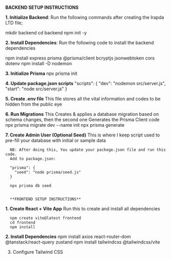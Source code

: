 **BACKEND SETUP INSTRUCTIONS**

**1. Initialize Backend**: 
  Run the following commands after creating the Irapda LTD file;

  mkdir backend
  cd backend
  npm init -y


**2. Install Dependencies**: 
  Run the following code to install the backend dependencies
  
  npm install express prisma @prisma/client bcryptjs jsonwebtoken cors dotenv
  npm install -D nodemon


**3. Initialize Prisma**
   npx prisma init


  **4. Update package.json scripts**
    "scripts": {
      "dev": "nodemon src/server.js",
      "start": "node src/server.js"
    }



 **5. Create .env file**
     This file stores all the vital information and codes to be hidden from the public eye


 **6. Run Migrations**
    This Creates & applies a database migration based on schema changes, then the second one Generates the Prisma Client code
    npx prisma migrate dev --name init
    npx prisma generate


**7. Create Admin User (Optional Seed)**
      This is where I keep script used to pre-fill your database with initial or sample data

      NB: After doing this, You update your packege.json file and run this code.
      Add to package.json:

      "prisma": {
        "seed": "node prisma/seed.js"
      }
      
      npx prisma db seed


      **FRONTEND SETUP INSTRUCTIONS**

**1. Create React + Vite App**
      Run this to create and install all dependencies
      
      npm create vite@latest frontend
      cd frontend
      npm install


**2. Install Dependencies**
npm install axios react-router-dom @tanstack/react-query zustand
npm install tailwindcss @tailwindcss/vite


3. Configure Tailwind CSS
